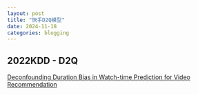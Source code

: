 ```yaml
---
layout: post
title: "快手D2Q模型"
date: 2024-11-18
categories: blogging
---
```

## 2022KDD - D2Q

[Deconfounding Duration Bias in Watch-time Prediction for Video Recommendation](https://arxiv.org/pdf/2206.06003)
